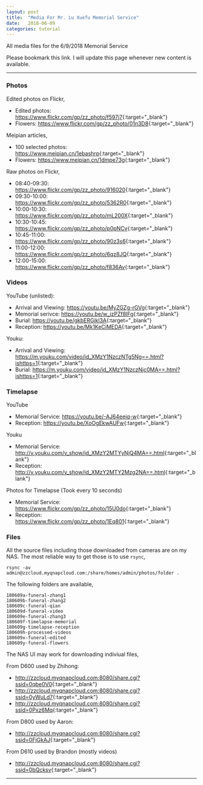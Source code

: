 ```yaml
---
layout: post
title:  "Media For Mr. Lu Xuefu Memorial Service"
date:   2018-06-09
categories: tutorial 
---
```


All media files for the 6/9/2018 Memorial Service

Please bookmark this link. I will update this page whenever new 
content is available.

--------------------

### Photos

Edited photos on Flickr,

* Edited photos: <https://www.flickr.com/gp/zz_photo/f597j7>{:target="_blank"}
* Flowers: <https://www.flickr.com/gp/zz_photo/01n3D8>{:target="_blank"}

Meipian articles,

* 100 selected photos: <https://www.meipian.cn/1ebashrp>{:target="_blank"}
* Flowers: <https://www.meipian.cn/1dmpe73g>{:target="_blank"}

Raw photos on Flickr,

* 08:40-09:30: <https://www.flickr.com/gp/zz_photo/916020>{:target="_blank"}
* 09:30-10:00: <https://www.flickr.com/gp/zz_photo/5362R0>{:target="_blank"}
* 10:00-10:30: <https://www.flickr.com/gp/zz_photo/mL200X>{:target="_blank"}
* 10:30-10:45: <https://www.flickr.com/gp/zz_photo/p0pNCv>{:target="_blank"}
* 10:45-11:00: <https://www.flickr.com/gp/zz_photo/90z3s6>{:target="_blank"}
* 11:00-12:00: <https://www.flickr.com/gp/zz_photo/6qz8JQ>{:target="_blank"}
* 12:00-15:00: <https://www.flickr.com/gp/zz_photo/f836Av>{:target="_blank"}

### Videos

YouTube (unlisted):

* Arrival and Viewing: <https://youtu.be/MyZGZg-rGVg>{:target="_blank"}
* Memorial serivce: <https://youtu.be/w_izPZf8lFg>{:target="_blank"}
* Burial: <https://youtu.be/gkbERGikl3A>{:target="_blank"}
* Reception: <https://youtu.be/Mk1KeCiMEDA>{:target="_blank"}

Youku:

* Arrival and Viewing: <https://m.youku.com/video/id_XMzY1NzczNTg5Ng==.html?ishttps=1>{:target="_blank"}
* Burial: <https://m.youku.com/video/id_XMzY1NzczNjc0MA==.html?ishttps=1>{:target="_blank"}

### Timelapse

YouTube

* Memorial Service: <https://youtu.be/-AJ64eejq-w>{:target="_blank"}
* Reception: <https://youtu.be/XoOgEkwAUFw>{:target="_blank"}

Youku

* Memorial Service: <http://v.youku.com/v_show/id_XMzY2MTYyNjQ4MA==.html>{:target="_blank"}
* Reception: <http://v.youku.com/v_show/id_XMzY2MTY2Mzg2NA==.html>{:target="_blank"}

Photos for Timelapse (Took every 10 seconds)

* Memorial Service: <https://www.flickr.com/gp/zz_photo/15U0do>{:target="_blank"}
* Reception: <https://www.flickr.com/gp/zz_photo/1Eq801>{:target="_blank"}

### Files

All the source files including those downloaded from cameras are on my NAS. 
The most reliable way to get those is to use `rsync`,

    rsync -av admin@zzcloud.myqnapcloud.com:/share/homes/admin/photos/folder .

The following folders are available,

    180609a-funeral-zhang1
    180609b-funeral-zhang2
    180609c-funeral-qian
    180609d-funeral-video
    180609e-funeral-zhang3
    180609f-timelapse-memorial
    180609g-timelapse-reception
    180609h-processed-videos
    180609x-funeral-edited
    180609y-funeral-flowers

The NAS UI may work for downloading indiviual files,

From D600 used by Zhihong:
* <http://zzcloud.myqnapcloud.com:8080/share.cgi?ssid=0qbe0V0>{:target="_blank"}
* <http://zzcloud.myqnapcloud.com:8080/share.cgi?ssid=0yWuLd7>{:target="_blank"}
* <http://zzcloud.myqnapcloud.com:8080/share.cgi?ssid=0Pxz6Mq>{:target="_blank"}

From D800 used by Aaron:
* <http://zzcloud.myqnapcloud.com:8080/share.cgi?ssid=0FjGkAJ>{:target="_blank"}

From D610 used by Brandon (mostly videos)
* <http://zzcloud.myqnapcloud.com:8080/share.cgi?ssid=0bQcksv>{:target="_blank"}

------------------------------
